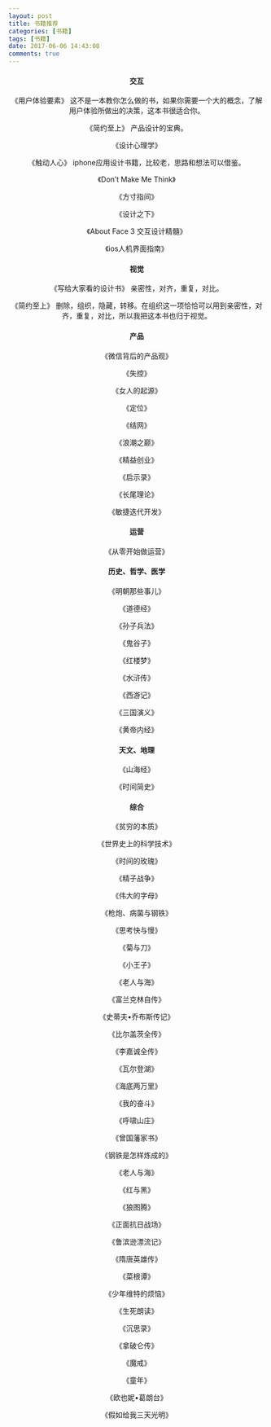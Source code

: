 ```yaml
---
layout: post
title: 书籍推荐
categories: [书籍]
tags: [书籍]
date: 2017-06-06 14:43:08
comments: true
---
```

<div style ="text-align:center">

#### 交互
《用户体验要素》
    这不是一本教你怎么做的书，如果你需要一个大的概念，了解用户体验所做出的决策，这本书很适合你。

《简约至上》
    产品设计的宝典。

《设计心理学》

《触动人心》
    iphone应用设计书籍，比较老，思路和想法可以借鉴。

《Don’t Make Me Think》

《方寸指间》

《设计之下》

《About Face 3 交互设计精髓》

《ios人机界面指南》


#### 视觉

《写给大家看的设计书》
    亲密性，对齐，重复，对比。

《简约至上》
    删除，组织，隐藏，转移。在组织这一项恰恰可以用到亲密性，对齐，重复，对比，所以我把这本书也归于视觉。
    
#### 产品

《微信背后的产品观》

《失控》

《女人的起源》

《定位》

《结网》

《浪潮之巅》

《精益创业》

《启示录》

《长尾理论》

《敏捷迭代开发》

#### 运营

《从零开始做运营》

#### 历史、哲学、医学

《明朝那些事儿》

《道德经》

《孙子兵法》

《鬼谷子》

《红楼梦》

《水浒传》

《西游记》

《三国演义》

《黄帝内经》

#### 天文、地理

《山海经》

《时间简史》

#### 综合

《贫穷的本质》

《世界史上的科学技术》

《时间的玫瑰》

《精子战争》

《伟大的字母》

《枪炮、病菌与钢铁》

《思考快与慢》

《菊与刀》

《小王子》

《老人与海》

《富兰克林自传》

《史蒂夫•乔布斯传记》

《比尔盖茨全传》

《李嘉诚全传》

《瓦尔登湖》

《海底两万里》

《我的奋斗》

《呼啸山庄》

《曾国藩家书》

《钢铁是怎样炼成的》

《老人与海》

《红与黑》

《狼图腾》

《正面抗日战场》

《鲁滨逊漂流记》

《隋唐英雄传》

《菜根谭》

《少年维特的烦恼》

《生死朗读》

《沉思录》

《拿破仑传》

《魔戒》

《童年》

《欧也妮•葛朗台》

《假如给我三天光明》

</div>


